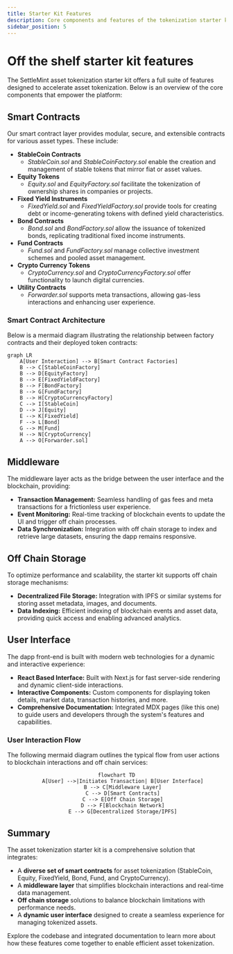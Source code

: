```yaml
---
title: Starter Kit Features
description: Core components and features of the tokenization starter kit
sidebar_position: 5
---
```


# Off the shelf starter kit features

The SettleMint asset tokenization starter kit offers a full suite of features
designed to accelerate asset tokenization. Below is an overview of the core
components that empower the platform:

## Smart Contracts

Our smart contract layer provides modular, secure, and extensible contracts for
various asset types. These include:

- **StableCoin Contracts**
  - _StableCoin.sol_ and _StableCoinFactory.sol_ enable the creation and
    management of stable tokens that mirror fiat or asset values.
- **Equity Tokens**
  - _Equity.sol_ and _EquityFactory.sol_ facilitate the tokenization of
    ownership shares in companies or projects.
- **Fixed Yield Instruments**
  - _FixedYield.sol_ and _FixedYieldFactory.sol_ provide tools for creating debt
    or income-generating tokens with defined yield characteristics.
- **Bond Contracts**
  - _Bond.sol_ and _BondFactory.sol_ allow the issuance of tokenized bonds,
    replicating traditional fixed income instruments.
- **Fund Contracts**
  - _Fund.sol_ and _FundFactory.sol_ manage collective investment schemes and
    pooled asset management.
- **Crypto Currency Tokens**
  - _CryptoCurrency.sol_ and _CryptoCurrencyFactory.sol_ offer functionality to
    launch digital currencies.
- **Utility Contracts**
  - _Forwarder.sol_ supports meta transactions, allowing gas-less interactions
    and enhancing user experience.

### Smart Contract Architecture

Below is a mermaid diagram illustrating the relationship between factory
contracts and their deployed token contracts:

```mermaid
graph LR
    A[User Interaction] --> B[Smart Contract Factories]
    B --> C[StableCoinFactory]
    B --> D[EquityFactory]
    B --> E[FixedYieldFactory]
    B --> F[BondFactory]
    B --> G[FundFactory]
    B --> H[CryptoCurrencyFactory]
    C --> I[StableCoin]
    D --> J[Equity]
    E --> K[FixedYield]
    F --> L[Bond]
    G --> M[Fund]
    H --> N[CryptoCurrency]
    A --> O[Forwarder.sol]
```

## Middleware

The middleware layer acts as the bridge between the user interface and the
blockchain, providing:

- **Transaction Management:** Seamless handling of gas fees and meta
  transactions for a frictionless user experience.
- **Event Monitoring:** Real-time tracking of blockchain events to update the UI
  and trigger off chain processes.
- **Data Synchronization:** Integration with off chain storage to index and
  retrieve large datasets, ensuring the dapp remains responsive.

## Off Chain Storage

To optimize performance and scalability, the starter kit supports off chain
storage mechanisms:

- **Decentralized File Storage:** Integration with IPFS or similar systems for
  storing asset metadata, images, and documents.
- **Data Indexing:** Efficient indexing of blockchain events and asset data,
  providing quick access and enabling advanced analytics.

## User Interface

The dapp front-end is built with modern web technologies for a dynamic and
interactive experience:

- **React Based Interface:** Built with Next.js for fast server-side rendering
  and dynamic client-side interactions.
- **Interactive Components:** Custom components for displaying token details,
  market data, transaction histories, and more.
- **Comprehensive Documentation:** Integrated MDX pages (like this one) to guide
  users and developers through the system's features and capabilities.

### User Interaction Flow

The following mermaid diagram outlines the typical flow from user actions to
blockchain interactions and off chain services:

<center>

```mermaid
flowchart TD
    A[User] -->|Initiates Transaction| B[User Interface]
    B --> C[Middleware Layer]
    C --> D[Smart Contracts]
    C --> E[Off Chain Storage]
    D --> F[Blockchain Network]
    E --> G[Decentralized Storage/IPFS]
```

</center>

## Summary

The asset tokenization starter kit is a comprehensive solution that integrates:

- A **diverse set of smart contracts** for asset tokenization (StableCoin,
  Equity, FixedYield, Bond, Fund, and CryptoCurrency).
- A **middleware layer** that simplifies blockchain interactions and real-time
  data management.
- **Off chain storage** solutions to balance blockchain limitations with
  performance needs.
- A **dynamic user interface** designed to create a seamless experience for
  managing tokenized assets.

Explore the codebase and integrated documentation to learn more about how these
features come together to enable efficient asset tokenization.
